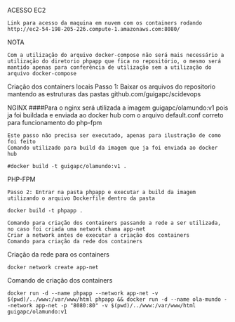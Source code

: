 ACESSO EC2
    
    Link para acesso da maquina em nuvem com os containers rodando
    http://ec2-54-198-205-226.compute-1.amazonaws.com:8080/

NOTA
    
    Com a utilização do arquivo docker-compose não será mais necessário a utilização do diretorio phpapp que fica no repositório, o mesmo será mantido apenas para conferência de utilização sem a utilização do arquivo docker-compose


Criação dos containers locais 
Passo 1: Baixar os arquivos do repositorio mantendo as estruturas das pastas github.com/guigapc/scidevops

NGINX
    ####Para o nginx será utilizada a imagem guigapc/olamundo:v1 pois ja foi buildada e enviada ao docker hub com o arquivo default.conf correto para funcionamento do php-fpm
    
    Este passo não precisa ser executado, apenas para ilustração de como foi feito
    Comando utilizado para build da imagem que ja foi enviada ao docker hub

    #docker build -t guigapc/olamundo:v1 .

PHP-FPM

    Passo 2: Entrar na pasta phpapp e executar a build da imagem utilizando o arquivo Dockerfile dentro da pasta

    docker build -t phpapp .

    Comando para criação dos containers passando a rede a ser utilizada, no caso foi criada uma network chama app-net
    Criar a network antes de executar a criação dos containers
    Comando para criação da rede dos containers

Criação da rede para os containers    
    
    docker network create app-net

Comando de criação dos containers

    docker run -d --name phpapp --network app-net -v $(pwd)/../www:/var/www/html phpapp && docker run -d --name ola-mundo --network app-net -p "8080:80" -v $(pwd)/../www:/var/www/html guigapc/olamundo:v1
